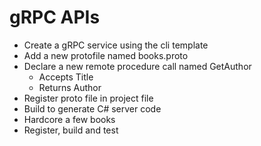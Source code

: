 # gRPC APIs
- Create a gRPC service using the cli template
- Add a new protofile named books.proto
- Declare a new remote procedure call named GetAuthor
    - Accepts Title
    - Returns Author 
- Register proto file in project file
- Build to generate C# server code
- Hardcore a few books
- Register, build and test